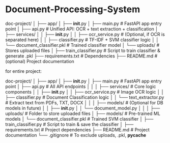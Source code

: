 # Document-Processing-System

doc-project/
│
├── app/
│   ├── __init__.py
│   ├── main.py                # FastAPI app entry point
│   ├── api.py                 # Unified API: OCR + text extraction + classification
│   ├── services/
│   │   ├── __init__.py
│   │   ├── ocr_service.py     # (Optional, if OCR is separated here)
│   │   ├── classifier.py      # TF-IDF + SVM classifier logic
│   │   └── document_classifier.pkl  # Trained classifier model
│   └── uploads/               # Stores uploaded files
│
├── train_classifier.py        # Script to train classifier & generate .pkl
├── requirements.txt           # Dependencies
├── README.md                  # (optional) Project documentation





for entire project:

doc-project/
│
├── app/
│   ├── __init__.py
│   ├── main.py                 # FastAPI app entry point
│   ├── api.py                  # All API endpoints
│   │
│   ├── services/               # Core logic components
│   │   ├── __init__.py
│   │   ├── ocr_service.py      # Image OCR logic
│   │   ├── classifier.py       # Document Classification logic
│   │   └── text_extractor.py   # Extract text from PDFs, TXT, DOCX
│   │
│   ├── models/                 # (Optional for DB models in future)
│   │   ├── __init__.py
│   │   └── document_model.py
│   │
│   ├── uploads/                # Folder to store uploaded files
│
├── models/                     # Pre-trained ML models
│   └── document_classifier.pkl # Trained SVM classifier
│
├── train_classifier.py         # Script to train & save the classifier
│
├── requirements.txt            # Project dependencies
├── README.md                   # Project documentation
└── .gitignore                  # To exclude uploads, .pkl, __pycache__

